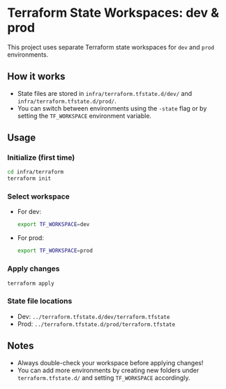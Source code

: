 # Terraform State Workspaces: dev & prod

This project uses separate Terraform state workspaces for `dev` and `prod` environments.

## How it works
- State files are stored in `infra/terraform.tfstate.d/dev/` and `infra/terraform.tfstate.d/prod/`.
- You can switch between environments using the `-state` flag or by setting the `TF_WORKSPACE` environment variable.

## Usage

### Initialize (first time)
```sh
cd infra/terraform
terraform init
```

### Select workspace
- For dev:
  ```sh
  export TF_WORKSPACE=dev
  ```
- For prod:
  ```sh
  export TF_WORKSPACE=prod
  ```

### Apply changes
```sh
terraform apply
```

### State file locations
- Dev: `../terraform.tfstate.d/dev/terraform.tfstate`
- Prod: `../terraform.tfstate.d/prod/terraform.tfstate`

## Notes
- Always double-check your workspace before applying changes!
- You can add more environments by creating new folders under `terraform.tfstate.d/` and setting `TF_WORKSPACE` accordingly.
